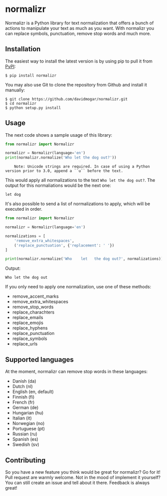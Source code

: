 # normalizr

Normalizr is a Python library for text normalization that offers a bunch of actions to manipulate your text as much as you want. With normalizr you can replace symbols, punctuation, remove stop words and much more.


## Installation

The easiest way to install the latest version is by using pip to pull it from [PyPI](https://pypi.python.org/pypi/normalizr):

```
$ pip install normalizr
```

You may also use Git to clone the repository from Github and install it manually:

```
$ git clone https://github.com/davidmogar/normalizr.git
$ cd normalizr
$ python setup.py install
```

## Usage

The next code shows a sample usage of this library:

```python
from normalizr import Normalizr

normalizr = Normalizr(language='en')
print(normalizr.normalize('Who let the dog out?'))
```

        Note: Unicode strings are required. In case of using a Python version prior to 3.0, append a ``u`` before the text.
        
This would apply all normalizations to the text `Who let the dog out?`. The output for this normaliations would be the next one:

```
let dog
```

It's also possible to send a list of normalizations to apply, which will be executed in order.

```python
from normalizr import Normalizr

normalizr = Normalizr(language='en')

normalizations = [
    'remove_extra_whitespaces',
    ('replace_punctuation', {'replacement': ' '})
]

print(normalizr.normalize('Who    let   the dog out?', normalizations))
```

Output:

```
Who let the dog out
```

If you only need to apply one normalization, use one of these methods:

- remove_accent_marks
- remove_extra_whitespaces
- remove_stop_words
- replace_charachters
- replace_emails
- replace_emojis
- replace_hyphens
- replace_punctuation
- replace_symbols
- replace_urls

## Supported languages

At the moment, normalizr can remove stop words in these languages:

-  Danish (da)
-  Dutch (nl)
-  English (en, default)
-  Finnish (fi)
-  French (fr)
-  German (de)
-  Hungarian (hu)
-  Italian (it)
-  Norwegian (no)
-  Portuguese (pt)
-  Russian (ru)
-  Spanish (es)
-  Swedish (sv)

## Contributing

So you have a new feature you think would be great for normalizr? Go for it! Pull request are warmly welcome.
Not in the mood of implement it yourself? You can still create an issue and tell about it there. Feedback is always great!
